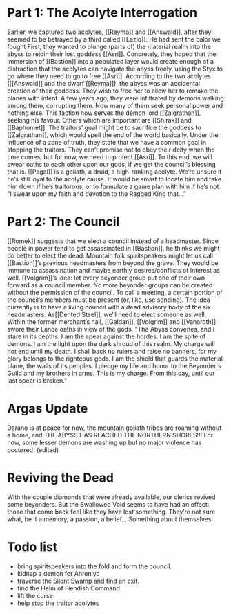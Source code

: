 # **Part 1: The Acolyte Interrogation** 
Earlier, we captured two acolytes, [[Reyma]] and [[Answald]], after they seemed to be betrayed by a third called [[Lazlo]]. He had sent the balor we fought First, they wanted to plunge (parts of) the material realm into the abyss to rejoin their lost goddess [[Asri]]. Concretely, they hoped that the immersion of [[Bastion]] into a populated layer would create enough of a distraction that the acolytes can navigate the abyss freely, using the Styx to go where they need to go to free [[Asri]]. According to the two acolytes ([[Answald]] and the dwarf [[Reyma]]), the abyss was an accidental creation of their goddess. They wish to free her to allow her to remake the planes with intent. A few years ago, they were infiltrated by demons walking among them, corrupting them. Now many of them seek personal power and nothing else. This faction now serves the demon lord [[Zalgrathan]], seeking his favour. Others which are important are [[Shirak]] and [[Baphomet]]. The traitors’ goal might be to sacrifice the goddess to [[Zalgrathan]], which would spell the end of the world basically. Under the influence of a zone of truth, they state that we have a common goal in stopping the traitors. They can’t promise not to obey their deity when the time comes, but for now, we need to protect [[Asri]]. To this end, we will swear oaths to each other upon our gods, if we get the council’s blessing that is. [[Pagal]] is a goliath, a druid, a high-ranking acolyte. We’re unsure if he’s still loyal to the acolyte cause. It would be smart to locate him and take him down if he’s traitorous, or to formulate a game plan with him if he’s not. “I swear upon my faith and devotion to the Ragged King that…”
# **Part 2: The Council** 
[[Romek]] suggests that we elect a council instead of a headmaster. Since people in power tend to get assassinated in [[Bastion]], he thinks we might do better to elect the dead: Mountain folk spiritspeakers might let us call [[Bastion]]’s previous headmasters from beyond the grave. They would be immune to assassination and maybe earthly desires/conflicts of interest as well. [[Volgrim]]’s idea: let every beyonder group put one of their own forward as a council member. No more beyonder groups can be created without the permission of the council. To call a meeting, a certain portion of the council’s members must be present (or, like, use sending). The idea currently is to have a living council with a dead advisory body of the six headmasters. As[[Dented Steel]], we’ll need to elect someone as well. Within the former merchant’s hall, [[Galdan]], [[Volgrim]] and [[Vanaroth]] swore their Lance oaths in view of the gods. "The Abyss convenes, and I stare in its depths. I am the spear against the hordes. I am the spite of demons. I am the light upon the dark shroud of this realm. My charge will not end until my death. I shall back no rulers and raise no banners, for my glory belongs to the righteous gods. I am the shield that guards the material plane, the walls of its peoples. I pledge my life and honor to the Beyonder's Guild and my brothers in arms. This is my charge. From this day, until our last spear is broken."

# **Argas Update** 
Darano is at peace for now, the mountain goliath tribes are roaming without a home, and THE ABYSS HAS REACHED THE NORTHERN SHORES!!! For now, some lesser demons are washing up but no major violence has occurred. (edited)
# **Reviving the Dead** 
With the couple diamonds that were already available, our clerics revived some beyonders. But the Swallowed Void seems to have had an effect: those that come back feel like they have lost something. They’re not sure what, be it a memory, a passion, a belief… Something about themselves.

# **Todo list**
- bring spiritspeakers into the fold and form the council.
- kidnap a demon for Ahrenlyc
- traverse the Silent Swamp and find an exit.
- find the Helm of Fiendish Command
- lift the curse
- help stop the traitor acolytes